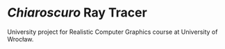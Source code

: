 # *Chiaroscuro* Ray Tracer
University project for Realistic Computer Graphics course at University of Wrocław.
